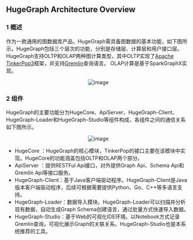 ## HugeGraph Architecture Overview

### 1 概述

作为一款通用的图数据库产品，HugeGraph需具备图数据的基本功能，如下图所示。HugeGraph包括三个层次的功能，分别是存储层、计算层和用户接口层。 HugeGraph支持OLTP和OLAP两种图计算类型，其中OLTP实现了[Apache TinkerPop3](https://tinkerpop.apache.org)框架，并支持[Gremlin](https://tinkerpop.apache.org/gremlin.html)查询语言。 OLAP计算是基于SparkGraphX实现。

<center>
  <img src="/images/design/architectural-overview.png" alt="image">
</center>

### 2 组件

HugeGraph的主要功能分为HugeCore、ApiServer、HugeGraph-Client、HugeGraph-Loader和HugeGraph-Studio等组件构成，各组件之间的通信关系如下图所示。

<center>
  <img src="/images/design/architectural-component.png" alt="image">
</center>

- HugeCore ：HugeGraph的核心模块，TinkerPop的接口主要在该模块中实现。HugeCore的功能涵盖包括OLTP和OLAP两个部分。
- ApiServer ：提供RESTFul Api接口，对外提供Graph Api、Schema Api和Gremlin Api等接口服务。
- HugeGraph-Client：基于Java客户端驱动程序。HugeGraph-Client是Java版本客户端驱动程序，后续可根据需要提供Python、Go、C++等多语言支持。
- HugeGraph-Loader：数据导入模块。HugeGraph-Loader可以扫描并分析现有数据，自动生成Graph Schema创建语言，通过批量方式快速导入数据。
- HugeGraph-Studio：基于Web的可视化IDE环境。以Notebook方式记录Gremlin查询，可视化展示Graph的关联关系。HugeGraph-Studio也是本系统推荐的工具。

